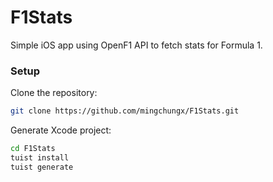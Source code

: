 # F1Stats

Simple iOS app using OpenF1 API to fetch stats for Formula 1.

### Setup

Clone the repository: 

```bash
git clone https://github.com/mingchungx/F1Stats.git
```

Generate Xcode project:

```bash
cd F1Stats
tuist install
tuist generate
```

